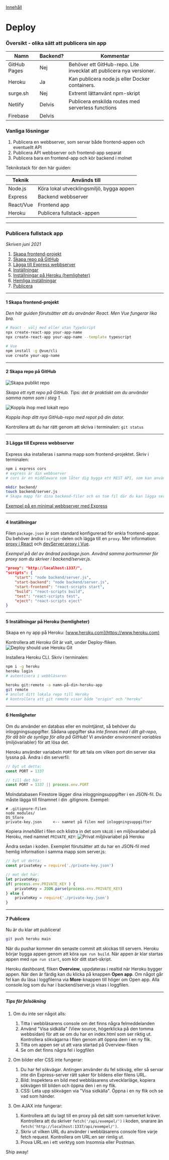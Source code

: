 [Innehåll](README.md)

# Deploy
### Översikt - olika sätt att publicera sin app

|Namn         |Backend? |Kommentar |
|-------------|---------|---|
|GitHub Pages |Nej      |Behöver ett GitHub-repo. Lite invecklat att publicera nya versioner. |
|Heroku       |Ja       |Kan publicera node.js eller Docker containers. |
|surge.sh     |Nej      |Extremt lättanvänt npm-skript |
|Netlify      |Delvis   |Publicera enskilda routes med serverless functions |
|Firebase     |Delvis   | |

### Vanliga lösningar
1. Publicera en webbserver, som servar både frontend-appen och eventuellt API
1. Publicera API webbserver och frontend-app separat
1. Publicera bara en frontend-app och kör backend i molnet

Teknikstack för den här guiden:

|Teknik    |Används till |
|----------|-|
|Node.js   |Köra lokal utvecklingsmiljö, bygga appen |
|Express   |Backend webbserver |
|React/Vue |Frontend app |
|Heroku    |Publicera fullstack-appen

---
### Publicera fullstack app
*Skriven juni 2021*
1. [Skapa frontend-projekt](#1-skapa-frontend-projekt)
1. [Skapa repo på GitHub](#2-skapa-repo-på-github)
1. [Lägga till Express webbserver](#3-lägga-till-express-webbserver)
1. [Inställningar](#4-inställningar)
1. [Inställningar på Heroku (hemligheter)](#5-inställningar-på-heroku-hemligheter)
1. [Hemliga inställningar](#6-hemligheter)
1. [Publicera](#7-publicera)

---
#### 1 Skapa frontend-projekt
*Den här guiden förutsätter att du använder React. Men Vue fungerar lika bra.*
```bash
# React - välj med eller utan TypeScript
npx create-react-app your-app-name
npx create-react-app your-app-name --template typescript

# Vue
npm install -g @vue/cli
vue create your-app-name
```
---

#### 2 Skapa repo på GitHub
![Skapa publikt repo](img/gh-create-repo-1.png)

*Skapa ett nytt repo på GitHub. Tips: det är praktiskt om du använder samma namn som i steg 1.*

![Koppla ihop med lokalt repo](img/gh-create-repo-2.png)

*Koppla ihop ditt nya GitHub-repo med repot på din dator.*

Kontrollera att du har rätt genom att skriva i terminalen: `git status`

---
#### 3 Lägga till Express webbserver
Express ska installeras i samma mapp som frontend-projektet. Skriv i terminalen:
```bash
npm i express cors
# express är din webbserver
# cors är en middleware som låter dig bygga ett REST API, som kan användas av andra webbservrar

mkdir backend/
touch backend/server.js
# Skapa mapp för dina backend-filer och en tom fil där du kan lägga serverkoden
```

[Exempel på en minimal webbserver med Express](https://expressjs.com/en/starter/hello-world.html)

---
#### 4 Inställningar
Filen `package.json` är som standard konfigurerad för enkla frontend-appar. Du behöver ändra i `script`-delen och lägga till en `proxy`. Mer information: [proxy i React](https://create-react-app.dev/docs/proxying-api-requests-in-development/) och [devServer.proxy i Vue](https://cli.vuejs.org/config/#devserver-proxy).

*Exempel på del av ändrad package.json. Använd samma portnummer för proxy som du skriver i backend/server.js.*
```json
"proxy": "http://localhost:1337/",
"scripts": {
	"start": "node backend/server.js",
	"start-backend": "node backend/server.js",
	"start-frontend": "react-scripts start",
    "build": "react-scripts build",
    "test": "react-scripts test",
    "eject": "react-scripts eject"
}
```

---
#### 5 Inställningar på Heroku (hemligheter)
Skapa en ny app på Heroku: [www.heroku.com](https://www.heroku.com)

Kontrollera att *Heroku Git* är valt, under Deploy-fliken.
![Deploy should use Heroku Git](img/3-deploy-settings.png)

Installera Heroku CLI. Skriv i terminalen:
```bash
npm i -g heroku
heroku login
# autentisera i webbläsaren

heroku git:remote -a namn-på-din-heroku-app
git remote
# anslut ditt lokala repo till Heroku
# kontrollera att git remote visar både "origin" och "heroku"
```

---
#### 6 Hemligheter
Om du använder en databas eller en molntjänst, så behöver du inloggningsuppgifter. Sådana uppgifter ska *inte finnas med i ditt git-repo, för då blir de synliga för alla på GitHub!* Vi använder *environment variables* (miljövariabler) för att lösa det.

Heroku använder variabeln `PORT` för att tala om vilken port din server ska lyssna på. Ändra i din serverfil:
```js
// byt ut detta:
const PORT = 1337

// till det här:
const PORT = 1337 || process.env.PORT
```

Molndatabasen Firestore lägger dina inloggningsuppgifter i en JSON-fil. Du måste lägga till filnamnet i din .gitignore. Exempel:
```
# .gitignore-filen
node_modules/
DS_Store
private-key.json     <-- namnet på filen med inloggningsuppgifter
```

Kopiera *innehållet* i filen och klistra in det som `VALUE` i en miljövariabel på Heroku, med namnet `PRIVATE_KEY`:
![Privat miljövariabel på Heroku](img/5-settings-config-vars.png)

Ändra sedan i koden. Exemplet förutsätter att du har en JSON-fil med hemlig information i samma mapp som server.js:
```js
// byt ut detta:
const privateKey = require('./private-key.json')

// mot det här:
let privateKey;
if( process.env.PRIVATE_KEY ) {
	privateKey = JSON.parse(process.env.PRIVATE_KEY)
} else {
	privateKey = require('./private-key.json')
}
```

---
#### 7 Publicera
Nu är du klar att publicera!
```bash
git push heroku main
```
När du pushar kommer din senaste commit att skickas till servern. Heroku börjar bygga appen genom att köra `npm run build`. När appen är klar startas appen med `npm run start`, som kör ditt start-skript.

Heroku dashboard, fliken **Overview**, uppdateras i realtid när Heroku bygger appen. När den är färdig kan du klicka på knappen **Open app**. Om något går fel kan du läsa i loggfilerna via **More**-knappen till höger om Open app. Alla console.log som du har i backend/server.js visas i loggfilen.

---
##### Tips för felsökning
1. Om du inte ser något alls:
	1. Titta i webbläsarens console om det finns några felmeddelanden
	1. Använd "Visa sidkälla" (View source, högerklicka på den tomma webbsidan) för att se om du har en index.html som ser riktig ut. Kontrollera sökvägarna i filen genom att öppna dem i en ny flik.
	1. Titta om appen ser ut att vara startad på Overview-fliken
	1. Se om det finns några fel i loggfilen

1. Om bilder eller CSS inte fungerar:
	1. Du har fel sökvägar. Antingen använder du fel sökväg, eller så servar inte din Express-server rätt saker för bildens eller filens URL.
	1. Bild: Inspektera en bild med webbläsarens utvecklarläge, kopiera sökvägen till bilden och öppna den i en ny flik.
	1. CSS: Leta upp sökvägen via "Visa sidkälla". Öppna i en ny flik och se vad som händer.

1. Om AJAX inte fungerar:
	1. Kontrollera att du lagt till en proxy på det sätt som ramverket kräver. Kontrollera att du skriver `fetch('/api/exempel/')` i koden, snarare än `fetch('http://localhost:1337/api/exempel/')`.
	1. Skriv ut vilken URL du använder i webbläsarens console före varje fetch request. Kontrollera om URL:en ser rimlig ut.
	1. Prova URL:en i ett verktyg som Insomnia eller Postman.

Ship away!
